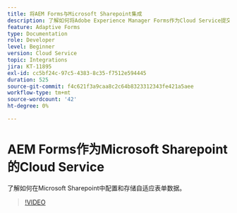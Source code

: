 ```yaml
---
title: 将AEM Forms与Microsoft Sharepoint集成
description: 了解如何将Adobe Experience Manager Forms作为Cloud Service提交数据存储在Microsoft Sharepoint中
feature: Adaptive Forms
type: Documentation
role: Developer
level: Beginner
version: Cloud Service
topic: Integrations
jira: KT-11895
exl-id: cc5bf24c-97c5-4383-8c35-f7512e594445
duration: 525
source-git-commit: f4c621f3a9caa8c2c64b8323312343fe421a5aee
workflow-type: tm+mt
source-wordcount: '42'
ht-degree: 0%

---
```


# AEM Forms作为Microsoft Sharepoint的Cloud Service

了解如何在Microsoft Sharepoint中配置和存储自适应表单数据。

>[!VIDEO](https://video.tv.adobe.com/v/3415793/?quality=12&learn=on)
